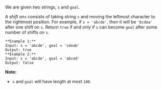 We are given two strings, `s` and `goal`.

A _shift on_`s` consists of taking string `s` and moving the leftmost
character to the rightmost position. For example, if `s = 'abcde'`, then it
will be `'bcdea'` after one shift on `s`. Return `true` if and only if `s` can
become `goal` after some number of shifts on `s`.

    
    
    **Example 1:**
    Input: s = 'abcde', goal = 'cdeab'
    Output: true
    **Example 2:**
    Input: s = 'abcde', goal = 'abced'
    Output: false
    

**Note:**

  * `s` and `goal` will have length at most `100`.


